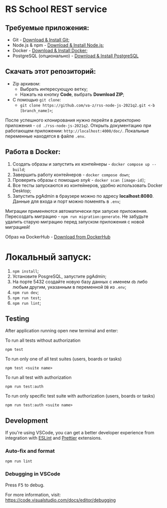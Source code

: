 # RS School REST service

## Требуемые приложения:

- Git - [Download & Install Git](https://git-scm.com/downloads);
- Node.js & npm - [Download & Install Node.js](https://nodejs.org/en/download/);
- Docker - [Download & Install Docker](https://docs.docker.com/get-docker/);
- PostgreSQL (опционально) - [Download & Install PostgreSQL](https://www.postgresql.org/download/)

## Скачать этот репозиторий:

- Zip архивом:
  - Выбрать интересующую ветку;
  - Нажать на кнопку **Code**, выбрать **Download ZIP**;
- С помощью `git clone`:
  - `git clone https://github.com/va-z/rss-node-js-2021q2.git <-b [branch_name]>`;

После успешного клонирования нужно перейти в директорию приложения - `cd ./rss-node-js-2021q2`. Открыть документацию при работающем приложении: `http://localhost:4000/doc/`. Локальные переменные находятся в файле `.env`.

## Работа в Docker:

1. Создать образы и запустить их контейнеры - `docker compose up --build`;
2. Завершить работу контейнеров - `docker compose down`;
3. Проверить образы с помощью _snyk_ - `docker scan [image-id]`;
4. Все тесты запускаются из контейнеров, удобно использовать Docker Desktop;
5. Запустить pgAdmin в браузере можно по адресу **localhost:8080**. Данные для входа и порт можно поменять в `.env`;

Миграции применяются автоматически при запуске приложения. Пересоздать миграцию - `npm run migration:generate`. Не забудьте удалить старую миграцию перед запуском приложения с новой миграцией!

Образ на DockerHub - [Download from DockerHub](https://hub.docker.com/r/vasiliz/rss-node-js-2021q2)

# Локальный запуск:

1. `npm install`;
2. Установите PosgreSQL, запустите pgAdmin;
3. На порте 5432 создайте новую базу данных с именем `db` либо любым другим, указанным в переменной `DB` из `.env`;
4. `npm run dev`;
5. `npm run test`;
6. `npm run lint`;

## Testing

After application running open new terminal and enter:

To run all tests without authorization

```
npm test
```

To run only one of all test suites (users, boards or tasks)

```
npm test <suite name>
```

To run all test with authorization

```
npm run test:auth
```

To run only specific test suite with authorization (users, boards or tasks)

```
npm run test:auth <suite name>
```

## Development

If you're using VSCode, you can get a better developer experience from integration with [ESLint](https://marketplace.visualstudio.com/items?itemName=dbaeumer.vscode-eslint) and [Prettier](https://marketplace.visualstudio.com/items?itemName=esbenp.prettier-vscode) extensions.

### Auto-fix and format

```
npm run lint
```

### Debugging in VSCode

Press <kbd>F5</kbd> to debug.

For more information, visit: https://code.visualstudio.com/docs/editor/debugging
